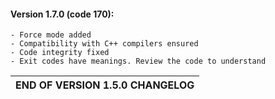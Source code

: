 #### Version 1.7.0 (code 170):
    - Force mode added
    - Compatibility with C++ compilers ensured
    - Code integrity fixed
    - Exit codes have meanings. Review the code to understand

|   END OF VERSION 1.5.0 CHANGELOG   |
|------------------------------------|

